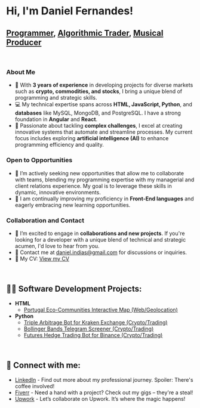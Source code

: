 <h1>Hi, I'm Daniel Fernandes! </h1><h2><a href="#">Programmer</a>, <a href="#">Algorithmic Trader</a>, <a href="#">Musical Producer</a></h2></br>

### About Me
- 🚀 With **3 years of experience** in developing projects for diverse markets such as **crypto, commodities, and stocks**, I bring a unique blend of programming and strategic skills.
- 💻 My technical expertise spans across **HTML, JavaScript, Python**, and **databases** like MySQL, MongoDB, and PostgreSQL. I have a strong foundation in **Angular** and **React**.
- 🤖 Passionate about tackling **complex challenges**, I excel at creating innovative systems that automate and streamline processes. My current focus includes exploring **artificial intelligence (AI)** to enhance programming efficiency and quality.

### Open to Opportunities
- 🌟 I’m actively seeking new opportunities that allow me to collaborate with teams, blending my programming expertise with my managerial and client relations experience. My goal is to leverage these skills in dynamic, innovative environments.
- 🌱 I am continually improving my proficiency in **Front-End languages** and eagerly embracing new learning opportunities.

### Collaboration and Contact
- 👯 I’m excited to engage in **collaborations and new projects**. If you're looking for a developer with a unique blend of technical and strategic acumen, I'd love to hear from you.
- 📧 Contact me at [daniel.indias@gmail.com](mailto:daniel.indias@gmail.com) for discussions or inquiries.
- 📄 My CV: [View my CV](https://github.com/IndiasFernandes/IndiasFernandes/blob/main/CV%20Daniel%20I%CC%81ndias.pdf)


</br><h2>👨‍💻 Software Development Projects:</h2>
- **HTML**
  - [Portugal Eco-Communities Interactive Map (Web/Geolocation)](https://github.com/IndiasFernandes/Interactive-Mapping)
- **Python**
  - [Triple Arbitrage Bot for Kraken Exchange (Crypto/Trading)]([https://github.com/IndiasFernandes/triple_arbitrage_kraken](https://github.com/IndiasFernandes/TripleArbitrageKraken))
  - [Bollinger Bands Telegram Screener (Crypto/Trading)]([https://github.com/IndiasFernandes/bollinger_bands_binance_screener](https://github.com/IndiasFernandes/BollingerBandsBinanceScreener))
  - [Futures Hedge Trading Bot for Binance (Crypto/Trading)]([https://github.com/IndiasFernandes/bollinger_bands_binance_screener](https://github.com/IndiasFernandes/StatisticHedgeBot))

</br><h2> 🤳 Connect with me:</h2>

- [LinkedIn](https://www.linkedin.com/in/indiasfernandes/) - Find out more about my professional journey. Spoiler: There's coffee involved!
- [Fiverr](https://www.fiverr.com/indias) - Need a hand with a project? Check out my gigs – they're a steal!
- [Upwork](https://www.upwork.com/freelancers/danielf26) - Let’s collaborate on Upwork. It’s where the magic happens!
